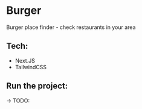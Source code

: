 # Burger

Burger place finder - check restaurants in your area

## Tech:

- Next.JS
- TailwindCSS

## Run the project:

-> TODO:
